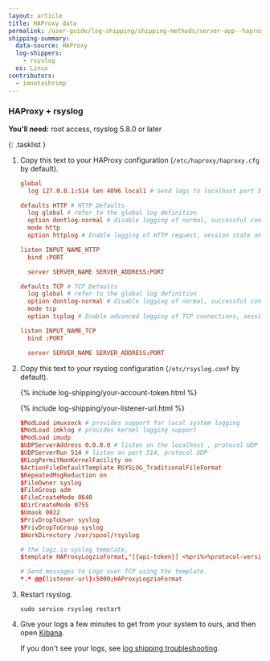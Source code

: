 ```yaml
---
layout: article
title: HAProxy data
permalink: /user-guide/log-shipping/shipping-methods/server-app--haproxy.html
shipping-summary:
  data-source: HAProxy
  log-shippers:
    - rsyslog
  os: Linux
contributors:
  - imnotashrimp
---
```


### HAProxy + rsyslog

**You'll need:** root access, rsyslog 5.8.0 or later

{: .tasklist }
1. Copy this text to your HAProxy configuration (`/etc/haproxy/haproxy.cfg` by default).

    ```conf
    global
      log 127.0.0.1:514 len 4096 local1 # Send logs to localhost port 514 over UDP, facility set to ‘local1’

    defaults HTTP # HTTP Defaults
      log global # refer to the global log definition
      option dontlog-normal # disable logging of normal, successful connections
      mode http
      option httplog # Enable logging of HTTP request, session state and timers

    listen INPUT_NAME_HTTP
      bind :PORT

      server SERVER_NAME SERVER_ADDRESS:PORT

    defaults TCP # TCP Defaults
      log global # refer to the global log definition
      option dontlog-normal # disable logging of normal, successful connections
      mode tcp
      option tcplog # Enable advanced logging of TCP connections, session state and timers

    listen INPUT_NAME_TCP
      bind :PORT

      server SERVER_NAME SERVER_ADDRESS:PORT
    ```

2. Copy this text to your rsyslog configuration (`/etc/rsyslog.conf` by default).

    {% include log-shipping/your-account-token.html %}

    {% include log-shipping/your-listener-url.html %}

    ```conf
    $ModLoad imuxsock # provides support for local system logging
    $ModLoad imklog # provides kernel logging support
    $ModLoad imudp
    $UDPServerAddress 0.0.0.0 # listen on the localhost , protocol UDP
    $UDPServerRun 514 # listen on port 514, protocol UDP
    $KLogPermitNonKernelFacility on
    $ActionFileDefaultTemplate RSYSLOG_TraditionalFileFormat
    $RepeatedMsgReduction on
    $FileOwner syslog
    $FileGroup adm
    $FileCreateMode 0640
    $DirCreateMode 0755
    $Umask 0022
    $PrivDropToUser syslog
    $PrivDropToGroup syslog
    $WorkDirectory /var/spool/rsyslog

    # the logz.io syslog template,
    $template HAProxyLogzioFormat,"[{api-token}] <%pri%>%protocol-version% %timestamp:::date-rfc3339% %HOSTNAME% %app-name% %procid% %msgid% [type=haproxy] %msg%\n"

    # Send messages to Logz over TCP using the template.
    *.* @@{listener-url}:5000;HAProxyLogzioFormat
    ```

3. Restart rsyslog.

    ```shell
    sudo service rsyslog restart
    ```

4. Give your logs a few minutes to get from your system to ours, and then open [Kibana](https://app.logz.io/#/dashboard/kibana).

    If you don't see your logs, see [log shipping troubleshooting]({{site.baseurl}}/user-guide/log-shipping/log-shipping-troubleshooting.html).